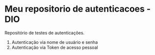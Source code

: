 # Meu repositorio de autenticacoes - DIO
Repositório de testes de autenticações.
 1. Autenticação via nome de usuário e senha
 2. Autenticação via Token de acesso pessoal
 